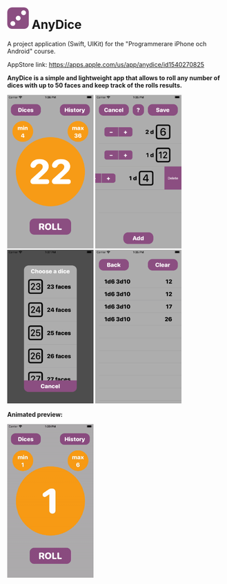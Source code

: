 <h1><img src="AnyDice_icon.png" alt="AnyDice" width="50"/> AnyDice</h1>

A project application (Swift, UIKit) for the "Programmerare iPhone och Android" course.

AppStore link: https://apps.apple.com/us/app/anydice/id1540270825

**AnyDice is a simple and lightweight app that allows to roll any number of dices with up to 50 faces and keep track of the rolls results.**
<p float="left">
  <img src="AnyDice_01.png" alt="AnyDice_01" width="200"/>
  <img src="AnyDice_03.png" alt="AnyDice_03" width="200"/>
  <img src="AnyDice_04.png" alt="AnyDice_04" width="200"/>
  <img src="AnyDice_02.png" alt="AnyDice_02" width="200"/>
</p>

**Animated preview:**

<img src="AnyDice.gif" alt="AnyDice" width="200"/>
